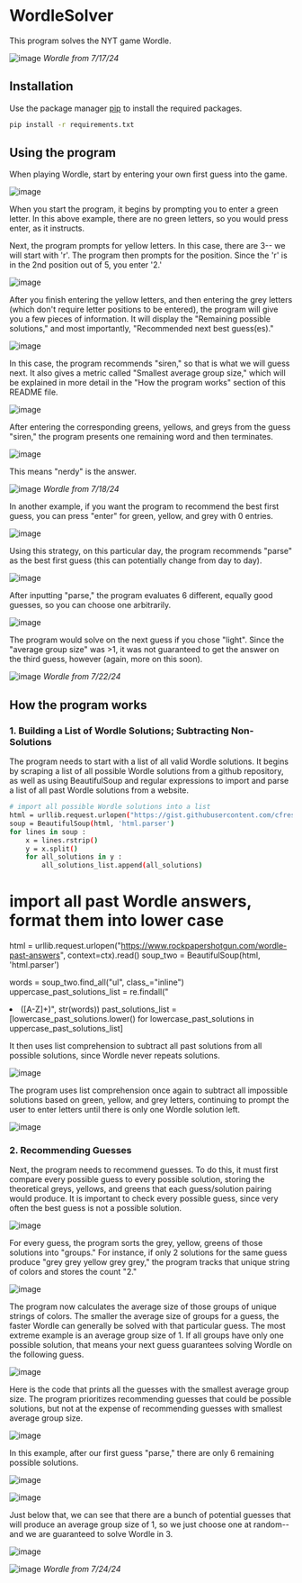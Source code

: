 # WordleSolver

This program solves the NYT game Wordle. 

![image](./WordleSolverPic1)
*Wordle from 7/17/24*

## Installation

Use the package manager [pip](https://pip.pypa.io/en/stable/) to install the required packages.

```bash
pip install -r requirements.txt
```

## Using the program

When playing Wordle, start by entering your own first guess into the game. 

![image](./Wordlepic5.png)

When you start the program, it begins by prompting you to enter a green letter. In this above example, there are no green letters, so you would press enter, as it instructs.

Next, the program prompts for yellow letters. In this case, there are 3-- we will start with 'r'. The program then prompts for the position. Since the 'r' is in the 2nd position out of 5, you enter '2.'


![image](./Wordlepic3.png)

After you finish entering the yellow letters, and then entering the grey letters (which don't require letter positions to be entered), the program will give you a few pieces of information. It will display the "Remaining possible solutions," and most importantly, "Recommended next best guess(es)." 

![image](./Wordlepic4.png)


In this case, the program recommends "siren," so that is what we will guess next. It also gives a metric called "Smallest average group size," which will be explained in more detail in the "How the program works" section of this README file. 

![image](./Wordlepic6.png)

After entering the corresponding greens, yellows, and greys from the guess "siren," the program presents one remaining word and then terminates.

![image](./Wordlepic8.png)

This means "nerdy" is the answer.

![image](./Wordlepic7.png)
*Wordle from 7/18/24*

In another example, if you want the program to recommend the best first guess, you can press "enter" for green, yellow, and grey with 0 entries. 

![image](./wordlepic9.png)

Using this strategy, on this particular day, the program recommends "parse" as the best first guess (this can potentially change from day to day).

![image](./wordlepic10.png)

After inputting "parse," the program evaluates 6 different, equally good guesses, so you can choose one arbitrarily.


![image](./wordlepic13.png)

The program would solve on the next guess if you chose "light". Since the "average group size" was >1, it was not guaranteed to get the answer on the third guess, however (again, more on this soon).

![image](./wordlepic14.png)
*Wordle from 7/22/24*

## How the program works

### 1. Building a List of Wordle Solutions; Subtracting Non-Solutions

The program needs to start with a list of all valid Wordle solutions. It begins by scraping a list of all possible Wordle solutions from a github repository, as well as using BeautifulSoup and regular expressions to import and parse a list of all past Wordle solutions from a website. 

```bash
# import all possible Wordle solutions into a list
html = urllib.request.urlopen("https://gist.githubusercontent.com/cfreshman/a03ef2cba789d8cf00c08f767e0fad7b/raw/45c977427419a1e0edee8fd395af1e0a4966273b/wordle-answers-alphabetical.txt", context=ctx).read()
soup = BeautifulSoup(html, 'html.parser')
for lines in soup :
    x = lines.rstrip()
    y = x.split()
    for all_solutions in y :
        all_solutions_list.append(all_solutions)
```

# import all past Wordle answers, format them into lower case
html = urllib.request.urlopen("https://www.rockpapershotgun.com/wordle-past-answers", context=ctx).read()
soup_two = BeautifulSoup(html, 'html.parser')

words = soup_two.find_all("ul", class_="inline")
uppercase_past_solutions_list = re.findall("<li>([A-Z]+)", str(words))
past_solutions_list = [lowercase_past_solutions.lower() for lowercase_past_solutions in uppercase_past_solutions_list]

It then uses list comprehension to subtract all past solutions from all possible solutions, since Wordle never repeats solutions. 

![image](./wordlepic16.png)

The program uses list comprehension once again to subtract all impossible solutions based on green, yellow, and grey letters, continuing to prompt the user to enter letters until there is only one Wordle solution left. 

![image](./wordlepic18.png)

### 2. Recommending Guesses

Next, the program needs to recommend guesses. To do this, it must first compare every possible guess to every possible solution, storing the theoretical greys, yellows, and greens that each guess/solution pairing would produce. It is important to check every possible guess, since very often the best guess is not a possible solution.

![image](./wordlepic20.png)

For every guess, the program sorts the grey, yellow, greens of those solutions into "groups." For instance, if only 2 solutions for the same guess produce "grey grey yellow grey grey," the program tracks that unique string of colors and stores the count "2."

![image](./wordlepic21.png)

The program now calculates the average size of those groups of unique strings of colors. The smaller the average size of groups for a guess, the faster Wordle can generally be solved with that particular guess. The most extreme example is an average group size of 1. If all groups have only one possible solution, that means your next guess guarantees solving Wordle on the following guess. 

![image](./wordlepic22.png)

Here is the code that prints all the guesses with the smallest average group size. The program prioritizes recommending guesses that could be possible solutions, but not at the expense of recommending guesses with smallest average group size. 

![image](./wordlepic27.png)

In this example, after our first guess "parse," there are only 6 remaining possible solutions.

![image](./wordlepic23.png)

![image](./wordlepic24.png)

Just below that, we can see that there are a bunch of potential guesses that will produce an average group size of 1, so we just choose one at random-- and we are guaranteed to solve Wordle in 3.

![image](./wordlepic25.png)

![image](./wordlepic26.png)
*Wordle from 7/24/24*














